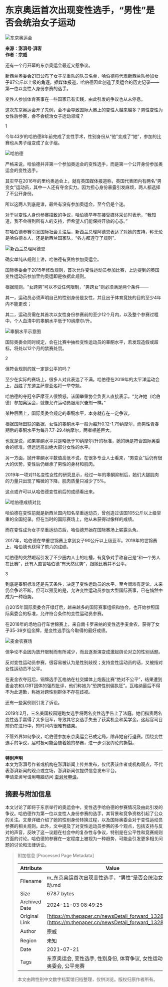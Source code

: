 # 东京奥运首次出现变性选手，“男性”是否会统治女子运动

![东京奥运会](https://image.thepaper.cn/publish/interaction/image/4/284/235.png)

**来源：澎湃号·湃客**  
**作者：宗威**  

还有一个月开幕的东京奥运会最近又惹争议。

新西兰奥委会21日公布了女子举重队的队员名单，哈伯德将代表新西兰队参加女子87公斤以上级的角逐。据媒体报道，哈伯德因此创造了奥运会的历史记录——第一位以变性人身份参赛的选手。

变性人参加体育赛事在一些国家已有实践，由此引发的争议也从未停息。

这次东京奥运会开了先例，会不会导致国际大赛上的变性人越来越多？男性变性为女性后参赛，会不会统治女子运动领域？

1

今年43岁的哈伯德8年前完成了变性手术，性别身份从“他”变成了“她”，参加的比赛也从男子组变成了女子组。

![哈伯德](https://imagepphcloud.thepaper.cn/pph/image/138/970/580.jpg)

严格来说，哈伯德并非第一个参加奥运会的变性选手，而是第一个公开身份参加奥运会的变性选手。

其实早在2016年的里约奥运会上，就有英国媒体报道称，英国代表团内有两名“男变女”运动员，其中一人还有夺金实力。因为担心身份暴露引发麻烦，两人都选择了不公开身份。

所以这两人到底是谁，最终有没有参加奥运会，至今仍是个迷。

对于以变性人身份参赛招致的争议，哈伯德早年在接受媒体采访时表示，“我知道，我不会得到所有人的支持，但希望人们能保持开放的心态。”

在哈伯德参赛引发国际社会关注后，新西兰总理阿德恩表达了对她的支持，称无论是哈伯德本人，还是新西兰国家队，“各方都遵守了规则”。

![新西兰总理阿德恩](https://imagepphcloud.thepaper.cn/pph/image/138/970/582.jpg)

确实单纯从规则上讲，哈伯德有资格参加奥运会。

国际奥委会于2015年修改规则，首次允许变性运动员参加比赛，上边提到的英国变性运动员参加里约奥运即是依据此规则。

根据规则，“女跨男”可以不受任何限制，“男跨女”则必须满足两个条件——

其一，运动员必须声明自己的性别身份是女性，并且出于体育竞技的目的至少4年内不能更改；

其二，运动员需在其首次以女性身份参赛前的至少12个月内，以及整个参赛过程中，个人血清中的睾酮水平低于10纳摩尔/升。

![睾酮水平示意图](https://imagepphcloud.thepaper.cn/pph/image/138/970/583.png)

国际奥委会同时规定，会在比赛中抽检变性运动员的睾酮水平，若发现造假或超标，将处以12个月的禁赛处罚。

2

但符合规则的就一定是公平的吗？

至少在实际的赛场上，很多人对此表达了不满。哈伯德在2019年的太平洋运动会上，战胜了东道主萨摩亚名将一举夺魁。

哈伯德的夺冠令萨摩亚人很愤怒。该国举重协会负责人直接表示，“允许她（哈伯德）参加奥运会，就像允许运动员服用兴奋剂一样。”

某种层面上，国际奥委会规定的睾酮水平，本身就存在一定争议。

根据国际田联的数据，女性的睾酮水平一般为每升0.12-1.79纳摩尔，而男性青春期后的睾酮水平为每升7.7-29.4纳摩尔，两者相差巨大。

也就是说，如果睾酮水平只是略低于10纳摩尔/升的标准，她的确是符合国际奥委会的标准，但远远高出绝大部分女性的水平。

另一方面，抛开睾酮水平数值高低不说，在很多专业人士看来，“男变女”后仍有很大的优势，变性后仍继承了男性的身材和肌肉。

2019年一项对11名变性女性的研究显示，经过一年的睾酮抑制后，她们大腿肌肉的力量只出现了略微的下降，肌肉质量只减少了5%。

这点或许可以从哈伯德变性前后的成绩看出来。

![哈伯德成绩对比](https://imagepphcloud.thepaper.cn/pph/image/138/970/584.jpg)

哈伯德在变性前就是新西兰国内知名举重运动员，曾创造过该国105公斤以上级举重的全国纪录。但在当时的国际赛场上，他从未获得过像样的成绩。

而在变性成为女子举重运动员后，哈伯德开始在国际赛场上崭露头角。

2017年，哈伯德在举重世锦赛上拿到女子90公斤以上级亚军。2019年的世锦赛上，哈伯德也获得了前六的成绩。

哈伯德的突然崛起引发了不少圈内人士的吐槽，有竞争对手称自己是“和一个男人在比赛”，还有人直言哈伯德“有天然优势”，跟她比赛并不公平。

3

到底是睾酮标准还是先天条件，决定了变性运动员的水平，至今很难有定论，未来仍会争论不断。但可以预见的是，允许变性运动员参加大型国际赛事，已在悄然中成为一种趋势。

自2015年国际奥委会开绿灯后，越来越多的国际赛事组织和协会，也开始参照国际奥委会的标准，允许符合条件的变性运动员参赛。

在2018年的场地自行车世锦赛上，来自南卡罗来纳的变性选手麦金农，获得了女子35-39岁组金牌，是变性选手迄今取得的最好成绩。

![麦金农赛场](https://imagepphcloud.thepaper.cn/pph/image/138/970/585.jpg)

但争论不会因为放开限制而有所减少，而且逐渐演变成激起舆论对立的性别话题。

反对变性运动员参赛，很容易被认为是性别歧视；支持变性运动员的话，又被指对女性运动员不公平。

在麦金农夺冠后，铜牌选手瓦格纳在社交媒体上炮轰比赛“绝对不公平”，结果遭到麦金农和LGBT团体的强烈批评，他们称她为“恐跨性别偏执狂”。瓦格纳最后不得不为此道歉，称她对跨性别群体不存在歧视。

还有一些案例则引发了诉讼。

2019年2月，三名美国校园短跑女选手将两名变性选手告上了法庭。她们指责两名变性选手赢得了太多冠军，导致其它女选手失去了获奖机会和奖学金。这起官司目前仍在进行中，短时间内很难有结果。

不管外界如何争议，哈伯德参加东京奥运会已成定局，除非她自行退赛。围绕变性选手的争议，届时极可能会随着她的参赛，进一步引发舆论的撕裂。

---

**特别声明**  
本文为澎湃号作者或机构在澎湃新闻上传并发布，仅代表该作者或机构观点，不代表澎湃新闻的观点或立场，澎湃新闻仅提供信息发布平台。  
申请澎湃号请用电脑访问 [澎湃号申请](https://renzheng.thepaper.cn)。

## 摘要与附加信息

<!-- tcd_abstract -->
本文讨论了即将于东京举行的奥运会中，变性选手哈伯德的参赛情况及由此引发的争议。哈伯德作为第一位以变性人身份参赛的选手，其背景和竞争资格引起了公众的关注。文章详细介绍了她的性别身份转换过程，以及国际奥委会对于变性运动员参赛的相关规则。此外，文中提及了对变性运动员参赛的多个观点，包括支持与反对的声音，反映了这一议题在社会中的复杂性与争议，特别是在公平性和竞赛规则方面的讨论。哈伯德的参赛在一定程度上被视为一种趋势，可能会引发更多相关问题的讨论和法律诉讼。
<!-- tcd_abstract_end -->

> 附加信息 [Processed Page Metadata]
>
> | Attribute       | Value                                  |
> |-----------------|----------------------------------------|
> | Filename        | m_东京奥运首次出现变性选手，“男性”是否会统治女子运动.md                             |
> | Size            | 6787 bytes                           |
> | Archived Date   | 2024-11-03 08:49:25                             |
> | Original Link   | [https://m.thepaper.cn/newsDetail_forward_13286388](https://m.thepaper.cn/newsDetail_forward_13286388)                       |
> | Author          | 宗威                               |
> | Region          | 未知                               |
> | Date            | 2021-07-21                                 |
> | Tags            | 东京奥运会, 变性选手, 性别身份, 体育争议, 女性运动, 国际奥委会, 公平竞赛                                 |
>
> 本文由跨性别中文数字档案馆归档整理，仅供浏览。版权归原作者所有。
>